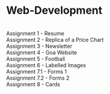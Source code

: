 # Web-Development
<br>
Assignment 1 - Resume 
<br>
Assignment 2 - Replica of a Price Chart 
<br>
Assignment 3 - Newsletter
<br>
Assignment 4 - Goa Website
<br>
Assignment 5 - Football 
<br>
Assignment 6 - Labelled Images
<br>
Assignment 7.1 - Forms 1
<br>
Assignment 7.2 - Forms 2
<br>
Assignment 8 - Cards
<br>
